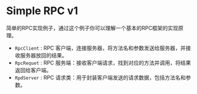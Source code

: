# Simple RPC v1

简单的RPC实现例子，通过这个例子你可以理解一个基本的RPC框架的实现原理。

- `RpcClient` : RPC 客户端，连接服务器，将方法名和参数发送给服务器，并接收服务器放回的结果。
- `RpcRequet` : RPC 服务端：接收客户端请求，找到对应的方法并调用，将结果返回给客户端。
- `RpdServer` : RPC 请求类：用于封装客户端发送的请求数据，包括方法名和参数。